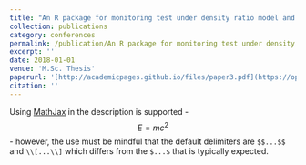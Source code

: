 ```yaml
---
title: "An R package for monitoring test under density ratio model and its applications"
collection: publications
category: conferences
permalink: /publication/An R package for monitoring test under density ratio model and its applications
excerpt: ''
date: 2018-01-01
venue: 'M.Sc. Thesis'
paperurl: '[http://academicpages.github.io/files/paper3.pdf](https://open.library.ubc.ca/soa/cIRcle/collections/ubctheses/24/items/1.0371169)'
citation: ''
---
```


Using [MathJax](https://www.mathjax.org/) in the description is supported - $$E=mc^2$$ - however, the use must be mindful that the default delimiters are `$$...$$` and `\\[...\\]` which differs from the `$...$` that is typically expected.

